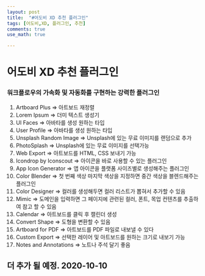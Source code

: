 ```yaml
---
layout: post
title:  "#어도비 XD 추천 플러그인"
tags: [어도비,XD, 플러그인, 추천]
comments: true
use_math: true

---
```

# 어도비 XD 추천 플러그인


### 워크플로우의 가속화 및 자동화를 구현하는 강력한 플러그인
1. Artboard Plus => 아트보드 재정렬
2. Lorem Ipsum => 더미 텍스트 생성기
3. UI Faces => 아바타를 생성 원하는 타입 
4. User Profile => 아바타를 생성 원하는 타입
5. Unsplash Random Image => Unsplash에 있는 무료 이미지를 랜덤으로 추가
6. PhotoSplash => Unsplash에 있는 무료 이미지를 선택가능
7. Web Export => 아트보드를 HTML, CSS 보내기 가능
8. Icondrop by Iconscout => 아이콘을 바로 사용할 수 있는 플러그인
9. App Icon Generator => 앱 아이콘을 플랫폼 사이즈별로 생성해주는 플러그인
10. Color Blender => 첫 번째 색상 마지막 색상을 지정하면 중간 색상을 블렌드해주는 플러그인
11. Color Designer => 컬러를 생성해두면 컬러 리스트가 뽑혀서 추가할 수 있음
12. Mimic => 도메인을 입력하면 그 페이지에 관련된 컬러, 폰트, 목업 컨텐츠를 추출하여 참고 할 수 있음
13. Calendar => 아트보드를 클릭 후 캘린더 생성
14. Convert Shape => 도형을 변환할 수 있음
15. Artboard for PDF => 아트보드를 PDF 파일로 내보낼 수 있다
16. Custom Export => 선택한 레이어 및 아트보드를 원하는 크기로 내보기 가능
17. Notes and Annotations => 노트나 주석 달기 좋음

## 더 추가 될 예정. 2020-10-10 